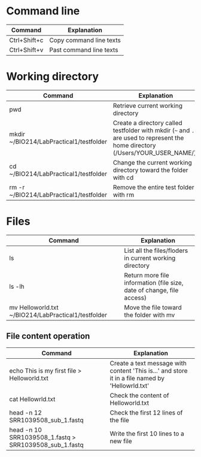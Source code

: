 # Command line
| Command      | Explanation             |
| ------------ | ----------------------- |
| Ctrl+Shift+c | Copy command line texts |
| Ctrl+Shift+v | Past command line texts | 


# Working directory
| Command                                 | Explanation                                                                                                                     |
| --------------------------------------- | ------------------------------------------------------------------------------------------------------------------------------- |
| pwd                                     | Retrieve current working directory                                                                                              |
| mkdir ~/BIO214/LabPractical1/testfolder | Create a directory called testfolder with mkdir (`~` and `.` are used to represent the home directory (/Users/YOUR_USER_NAME/)) |
| cd ~/BIO214/LabPractical1/testfolder    | Change the current working directory toward the folder with cd                                                                  |
| rm -r ~/BIO214/LabPractical1/testfolder | Remove the entire test folder with rm                                                                                           | 



# Files
| Command                                             | Explanation                                                           |
| --------------------------------------------------- | --------------------------------------------------------------------- |
| ls                                                  | List all the files/floders in current working directory               |
| ls -lh                                              | Return more file information (file size, date of change, file access) |
| mv Helloworld.txt ~/BIO214/LabPractical1/testfolder | Move the file toward the folder with mv                               | 


## File content operation
| Command                                                | Explanation                                                                                     |
| ------------------------------------------------------ | ----------------------------------------------------------------------------------------------- |
| echo This is my first file > Helloworld.txt            | Create a text message with content 'This is...' and store it in a file named by 'Hellowrld.txt' |
| cat Hellowrld.txt                                      | Check the content of Helloworld.txt                                                             |
| head -n 12 SRR1039508_sub_1.fastq                      | Check the first 12 lines of the file                                                            |
| head -n 10 SRR1039508_1.fastq > SRR1039508_sub_1.fastq | Write the first 10 lines to a new file                                                          |









